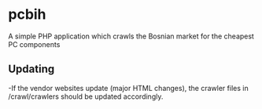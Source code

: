 # pcbih
A simple PHP application which crawls the Bosnian market for the cheapest PC components

## Updating
-If the vendor websites update (major HTML changes), the crawler files in /crawl/crawlers should be updated accordingly.
